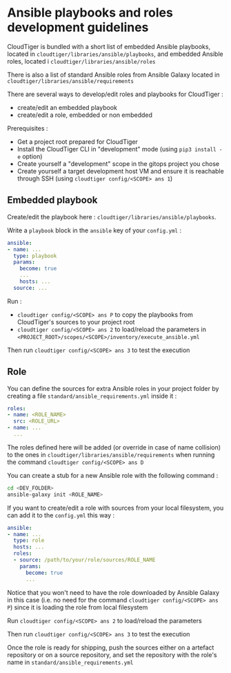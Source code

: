 # Ansible playbooks and roles development guidelines

CloudTiger is bundled with a short list of embedded Ansible playbooks, located in `cloudtiger/libraries/ansible/playbooks`, and embedded Ansible roles, located i `cloudtiger/libraries/ansible/roles`

There is also a list of standard Ansible roles from Ansible Galaxy located in `cloudtiger/libraries/ansible/requirements`

There are several ways to develop/edit roles and playbooks for CloudTiger :

- create/edit an embedded playbook
- create/edit a role, embedded or non embedded

Prerequisites :

- Get a project root prepared for CloudTiger
- Install the CloudTiger CLI in "development" mode (using `pip3 install -e` option)
- Create yourself a "development" scope in the gitops project you chose
- Create yourself a target development host VM and ensure it is reachable through SSH (using `cloudtiger config/<SCOPE> ans 1`)

## Embedded playbook

Create/edit the playbook here : `cloudtiger/libraries/ansible/playbooks`.

Write a `playbook` block in the `ansible` key of your `config.yml` :

```yaml
ansible:
- name: ...
  type: playbook
  params:
    become: true
    ...
    hosts: ...
  source: ...
```

Run :

- `cloudtiger config/<SCOPE> ans P` to copy the playbooks from CloudTiger's sources to your project root
- `cloudtiger config/<SCOPE> ans 2` to load/reload the parameters in `<PROJECT_ROOT>/scopes/<SCOPE>/inventory/execute_ansible.yml`

Then run `cloudtiger config/<SCOPE> ans 3` to test the execution

## Role

You can define the sources for extra Ansible roles in your project folder by creating a file `standard/ansible_requirements.yml` inside it :

```yaml
roles:
- name: <ROLE_NAME>
  src: <ROLE_URL>
- name: ...
  ...
```

The roles defined here will be added (or override in case of name collision) to the ones in `cloudtiger/libraries/ansible/requirements` when running the command `cloudtiger config/<SCOPE> ans D`

You can create a stub for a new Ansible role with the following command :

```bash
cd <DEV_FOLDER>
ansible-galaxy init <ROLE_NAME>
```

If you want to create/edit a role with sources from your local filesystem, you can add it to the `config.yml` this way :

```yaml
ansible:
- name: ...
  type: role
  hosts: ...
  roles:
  - source: /path/to/your/role/sources/ROLE_NAME
    params:
      become: true
      ...
```

Notice that you won't need to have the role downloaded by Ansible Galaxy in this case (i.e. no need for the command `cloudtiger config/<SCOPE> ans P`) since it is loading the role from local filesystem

Run `cloudtiger config/<SCOPE> ans 2` to load/reload the parameters

Then run `cloudtiger config/<SCOPE> ans 3` to test the execution

Once the role is ready for shipping, push the sources either on a artefact repository or on a source repository, and set the repository with the role's name in `standard/ansible_requirements.yml`